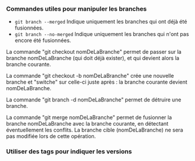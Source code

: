 ### Commandes utiles pour manipuler les branches
  
 - ```git branch --merged```
 Indique uniquement les branches qui ont déjà été fusionnées.
 - ```git branch --no-merged```
 Indique uniquement les branches qui n'ont pas encore été fusionnées.

La commande "git checkout nomDeLaBranche" permet de passer sur la branche nomDeLaBranche (qui doit déjà exister), et qui devient alors la branche courante.

La commande "git checkout -b nomDeLaBranche" crée une nouvelle branche et "switche" sur celle-ci juste après : la branche courante devient nomDeLaBranche.

La commande "git branch -d nomDeLaBranche" permet de détruire une branche.

La commande "git merge nomDeLaBranche" permet de fusionner la branche nomDeLaBranche avec la branche courante, en détectant éventuellement les conflits. La branche cible (nomDeLaBranche) ne sera pas modifiée lors de cette opération. 

### Utiliser des tags pour indiquer les versions

